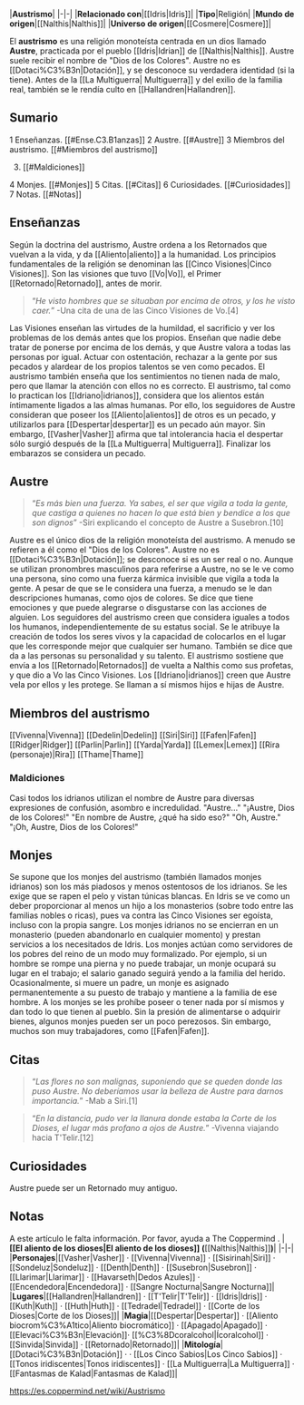 

|**Austrismo**|
|-|-|
|**Relacionado con**|[[Idris\|Idris]]|
|**Tipo**|Religión|
|**Mundo de origen**|[[Nalthis\|Nalthis]]|
|**Universo de origen**|[[Cosmere\|Cosmere]]|

El **austrismo** es una religión monoteísta centrada en un dios llamado **Austre**, practicada por el pueblo [[Idris\|Idrian]] de [[Nalthis\|Nalthis]]. Austre suele recibir el nombre de "Dios de los Colores".
Austre no es [[Dotaci%C3%B3n\|Dotación]], y se desconoce su verdadera identidad (si la tiene). Antes de la [[La Multiguerra\| Multiguerra]] y del exilio de la familia real, también se le rendía culto en [[Hallandren\|Hallandren]].

## Sumario

1 Enseñanzas. [[#Ense.C3.B1anzas]] 
2 Austre. [[#Austre]] 
3 Miembros del austrismo. [[#Miembros del austrismo]] 

3. [[#Maldiciones]] 


4 Monjes. [[#Monjes]] 
5 Citas. [[#Citas]] 
6 Curiosidades. [[#Curiosidades]] 
7 Notas. [[#Notas]] 


## Enseñanzas
Según la doctrina del austrismo, Austre ordena a los Retornados que vuelvan a la vida, y da [[Aliento\|aliento]] a la humanidad.
Los principios fundamentales de la religión se denominan las [[Cinco Visiones\|Cinco Visiones]]. Son las visiones que tuvo [[Vo\|Vo]], el Primer [[Retornado\|Retornado]], antes de morir.

>“*He visto hombres que se situaban por encima de otros, y los he visto caer.*”
\-Una cita de una de las Cinco Visiones de Vo.[4]


Las Visiones enseñan las virtudes de la humildad, el sacrificio y ver los problemas de los demás antes que los propios. Enseñan que nadie debe tratar de ponerse por encima de los demás, y que Austre valora a todas las personas por igual. Actuar con ostentación, rechazar a la gente por sus pecados y alardear de los propios talentos se ven como pecados. El austrismo también enseña que los sentimientos no tienen nada de malo, pero que llamar la atención con ellos no es correcto.
El austrismo, tal como lo practican los [[Idriano\|idrianos]], considera que los alientos están íntimamente ligados a las almas humanas. Por ello, los seguidores de Austre consideran que poseer los [[Aliento\|alientos]] de otros es un pecado, y utilizarlos para [[Despertar\|despertar]] es un pecado aún mayor. Sin embargo, [[Vasher\|Vasher]] afirma que tal intolerancia hacia el despertar sólo surgió después de la [[La Multiguerra\| Multiguerra]]. 
Finalizar los embarazos se considera un pecado.

## Austre
>“*Es más bien una fuerza. Ya sabes, el ser que vigila a toda la gente, que castiga a quienes no hacen lo que está bien y bendice a los que son dignos*”
\-Siri explicando el concepto de Austre a Susebron.[10]


Austre es el único dios de la religión monoteísta del austrismo. A menudo se refieren a él como el "Dios de los Colores".  Austre no es [[Dotaci%C3%B3n\|Dotación]]; se desconoce si es un ser real o no.
Aunque se utilizan pronombres masculinos para referirse a Austre, no se le ve como una persona, sino como una fuerza kármica invisible que vigila a toda la gente. A pesar de que se le considera una fuerza, a menudo se le dan descripciones humanas, como ojos de colores. Se dice que tiene emociones y que puede alegrarse o disgustarse con las acciones de alguien. Los seguidores del austrismo creen que considera iguales a todos los humanos, independientemente de su estatus social.
Se le atribuye la creación de todos los seres vivos y la capacidad de colocarlos en el lugar que les corresponde mejor que cualquier ser humano. También se dice que da a las personas su personalidad y su talento. El austrismo sostiene que envía a los [[Retornado\|Retornados]] de vuelta a Nalthis como sus profetas, y que dio a Vo las Cinco Visiones.
Los [[Idriano\|idrianos]] creen que Austre vela por ellos y les protege. Se llaman a sí mismos hijos e hijas de Austre.

## Miembros del austrismo

[[Vivenna\|Vivenna]]
[[Dedelin\|Dedelin]]
[[Siri\|Siri]]
[[Fafen\|Fafen]]
[[Ridger\|Ridger]]
[[Parlin\|Parlin]]
[[Yarda\|Yarda]]
[[Lemex\|Lemex]]
[[Rira (personaje)\|Rira]]
[[Thame\|Thame]]

### Maldiciones
Casi todos los idrianos utilizan el nombre de Austre para diversas expresiones de confusión, asombro e incredulidad.
"Austre..."
"¡Austre, Dios de los Colores!"
"En nombre de Austre, ¿qué ha sido eso?"
"Oh, Austre."
"¡Oh, Austre, Dios de los Colores!"

## Monjes
Se supone que los monjes del austrismo (también llamados monjes idrianos) son los más piadosos y menos ostentosos de los idrianos. Se les exige que se rapen el pelo y vistan túnicas blancas. En Idris se ve como un deber proporcionar al menos un hijo a los monasterios (sobre todo entre las familias nobles o ricas), pues va contra las Cinco Visiones ser egoísta, incluso con la propia sangre. Los monjes idrianos no se encierran en un monasterio (pueden abandonarlo en cualquier momento) y prestan servicios a los necesitados de Idris.
Los monjes actúan como servidores de los pobres del reino de un modo muy formalizado. Por ejemplo, si un hombre se rompe una pierna y no puede trabajar, un monje ocupará su lugar en el trabajo; el salario ganado seguirá yendo a la familia del herido. Ocasionalmente, si muere un padre, un monje es asignado permanentemente a su puesto de trabajo y mantiene a la familia de ese hombre.
A los monjes se les prohíbe poseer o tener nada por sí mismos y dan todo lo que tienen al pueblo. Sin la presión de alimentarse o adquirir bienes, algunos monjes pueden ser un poco perezosos. Sin embargo, muchos son muy trabajadores, como [[Fafen\|Fafen]].

## Citas
>“*Las flores no son malignas, suponiendo que se queden donde las puso Austre. No deberíamos usar la belleza de Austre para darnos importancia.*”
\-Mab a Siri.[1]


>“*En la distancia, pudo ver la llanura donde estaba la Corte de los Dioses, el lugar más profano a ojos de Austre.*”
\-Vivenna viajando hacia T'Telir.[12]


## Curiosidades
Austre puede ser un Retornado muy antiguo.

## Notas

A este artículo le falta información. Por favor, ayuda a The Coppermind .
|**[[El aliento de los dioses\|El aliento de los dioses]] (**[[Nalthis\|Nalthis]]**)**|
|-|-|
|**Personajes**|[[Vasher\|Vasher]] · [[Vivenna\|Vivenna]] · [[Sisirinah\|Siri]] · [[Sondeluz\|Sondeluz]] · [[Denth\|Denth]] · [[Susebron\|Susebron]] · [[Llarimar\|Llarimar]] · [[Havarseth\|Dedos Azules]] · [[Encendedora\|Encendedora]] · [[Sangre Nocturna\|Sangre Nocturna]]|
|**Lugares**|[[Hallandren\|Hallandren]] · [[T'Telir\|T'Telir]] · [[Idris\|Idris]] · [[Kuth\|Kuth]] · [[Huth\|Huth]] · [[Tedradel\|Tedradel]] · [[Corte de los Dioses\|Corte de los Dioses]]|
|**Magia**|[[Despertar\|Despertar]] · [[Aliento biocrom%C3%A1tico\|Aliento biocromático]] · [[Apagado\|Apagado]] · [[Elevaci%C3%B3n\|Elevación]]· [[%C3%8Dcoralcohol\|Ícoralcohol]] · [[Sinvida\|Sinvida]] · [[Retornado\|Retornado]]|
|**Mitología**|[[Dotaci%C3%B3n\|Dotación]] ·  · [[Los Cinco Sabios\|Los Cinco Sabios]] · [[Tonos iridiscentes\|Tonos iridiscentes]] · [[La Multiguerra\|La Multiguerra]] · [[Fantasmas de Kalad\|Fantasmas de Kalad]]|



https://es.coppermind.net/wiki/Austrismo